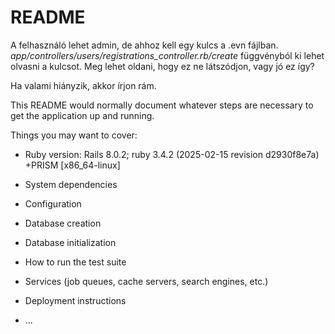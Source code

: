 # README

A felhasználó lehet admin, de ahhoz kell egy kulcs a .evn fájlban.
*app/controllers/users/registrations_controller.rb/create* függvényból ki lehet olvasni a kulcsot.
Meg lehet oldani, hogy ez ne látszódjon, vagy jó ez így?

Ha valami hiányzik, akkor írjon rám.



This README would normally document whatever steps are necessary to get the
application up and running.

Things you may want to cover:

* Ruby version: Rails 8.0.2; ruby 3.4.2 (2025-02-15 revision d2930f8e7a) +PRISM [x86_64-linux]

* System dependencies

* Configuration

* Database creation

* Database initialization

* How to run the test suite

* Services (job queues, cache servers, search engines, etc.)

* Deployment instructions

* ...
